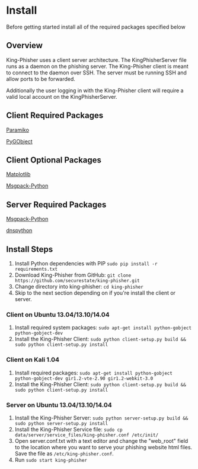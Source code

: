 # Install
Before getting started install all of the required packages specified below

## Overview
King-Phisher uses a client server architecture.  The KingPhisherServer file runs as a daemon on the phishing server.  The King-Phisher client is meant to connect to the daemon over SSH. The server must be running SSH and allow ports to be forwarded.

Additionally the user logging in with the King-Phisher client will require a valid local account on the KingPhisherServer.

## Client Required Packages
[Paramiko](https://github.com/paramiko/paramiko)

[PyGObject](https://wiki.gnome.org/PyGObject)

## Client Optional Packages
[Matplotlib](http://matplotlib.org/)

[Msgpack-Python](https://github.com/msgpack/msgpack-python)

## Server Required Packages
[Msgpack-Python](https://github.com/msgpack/msgpack-python)

[dnspython](http://www.dnspython.org/)

## Install Steps
1. Install Python dependencies with PIP ```sudo pip install -r requirements.txt```
1. Download King-Phisher from GitHub: ```git clone https://github.com/securestate/king-phisher.git```
1. Change directory into king-phisher: ```cd king-phisher```
1. Skip to the next section depending on if you're install the client or server.

### Client on Ubuntu 13.04/13.10/14.04
1. Install required system packages: ```sudo apt-get install python-gobject python-gobject-dev```
1. Install the King-Phisher Client: ```sudo python client-setup.py build && sudo python client-setup.py install```

### Client on Kali 1.04
1. Install required packages: ```sudo apt-get install python-gobject python-gobject-dev gir1.2-vte-2.90 gir1.2-webkit-3.0```
1. Install the King-Phisher Client: ```sudo python client-setup.py build && sudo python client-setup.py install```

### Server on Ubuntu 13.04/13.10/14.04
1. Install the King-Phisher Server: ```sudo python server-setup.py build && sudo python server-setup.py install```
1. Install the King-Phisher Service file: ```sudo cp data/server/service_files/king-phisher.conf /etc/init/```
1. Open server.conf.txt with a text editor and change the "web_root" field to the location where you want to serve your phishing website html files. Save the file as ```/etc/king-phisher.conf```.
1. Run ```sudo start king-phisher```
